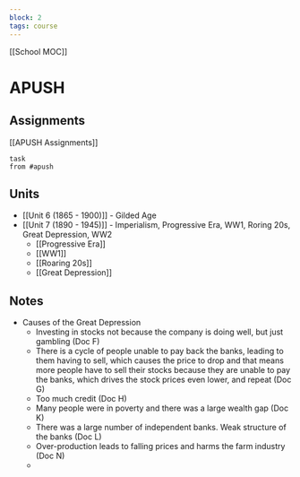 ```yaml
---
block: 2
tags: course
---
```


[[School MOC]]
# APUSH

## Assignments 
[[APUSH Assignments]]
```dataview
task
from #apush
```

## Units

- [[Unit 6 (1865 - 1900)]] - Gilded Age
- [[Unit 7 (1890 - 1945)]] - Imperialism, Progressive Era, WW1, Roring 20s, Great Depression, WW2
	- [[Progressive Era]]
	- [[WW1]]
	- [[Roaring 20s]]
	- [[Great Depression]]

## Notes
- Causes of the Great Depression
	- Investing in stocks not because the company is doing well, but just gambling (Doc F)
	- There is a cycle of people unable to pay back the banks, leading to them having to sell, which causes the price to drop and that means more people have to sell their stocks because they are unable to pay the banks, which drives the stock prices even lower, and repeat (Doc G)
	- Too much credit (Doc H)
	- Many people were in poverty and there was a large wealth gap (Doc K)
	- There was a large number of independent banks. Weak structure of the banks (Doc L)
	- Over-production leads to falling prices and harms the farm industry (Doc N)
	- 